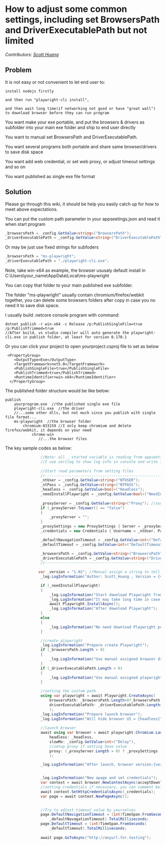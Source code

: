# How to adjust some common settings, including set BrowsersPath and DriverExecutablePath but not limited
_Contributors: [Scott Huang](https://github.com/ScottHuangZL)_

## Problem

It is not easy or not convenient to let end user to: 

    install nodejs firstly 
    
    and then run "playwright-cli install", 
    
    and then wait long time(if networking not good or have "great wall") to download browser before they can run program

You want make your exe portable, and put the browsers & drivers as subfolder into your main exe folder and ship to end user directly

You want to manual set BrowsersPath and DriverExecutablePath. 

You want several programs both portable and share same browser/drivers to save disk space 

You want add web credential, or set web proxy, or adjust timeout settings and so on

You want published as single exe file format

## Solution

Please go through this wiki, it should be help you easily catch up for how to meet above expectations.


You can put the custom path parameter in your appseetings.json and read it when start program
```cs
_browsersPath = _config.GetValue<string>("BrowsersPath");
_driverExecutablePath = _config.GetValue<string>("DriverExecutablePath");
```
Or may be just use fixed strings for subfoders
```cs
_browsersPath = "ms-playwright";
_driverExecutablePath = "./playwright-cli.exe"; 
```

Note, take win-x64 as example, the browser ususaly default install in C:\Users\your_name\AppData\Local\ms-playwright

You can copy that folder to your main published exe subfolder. 

The folder "ms-playwright" usually contain chromium/firefox/webkit together, you can delete some browsers folders after copy in case you no need it to save disk space.


I usually build .netcore console program with command:
```
dotnet publish -r win-x64 -c Release /p:PublishSingleFile=true /p:PublishTrimmed=true
//After build, vs studio compiler will auto generate the playwright-cli.exe in publish folder, at least for version 0.170.1
```
Or you can click your project to open yourproject.csproj file to set as below
```
 <PropertyGroup>
    <OutputType>Exe</OutputType>
    <TargetFramework>net5.0</TargetFramework>
    <PublishSingleFile>true</PublishSingleFile>
    <PublishTrimmed>true</PublishTrimmed>
    <RuntimeIdentifier>win-x64</RuntimeIdentifier>
  </PropertyGroup>
```

The published folder structure would be like below:
```
publish
    yourprogram.exe  //the published single exe file
    playwright-cli.exe  //the driver
    //...some other dlls, but not much since you publish with single file format...
    ms-playwright  //the browser folder
        chromium-833159 //I only keep chromium and delete firefox/webkit, it depends on your need
            chrome-win
               //...the browser files
```
    
    


The key sample codes as below:

```cs
                //Note: all _ started variable is reading from appseetings.json, or you can replace it with your fixed string 
                //I use serilog to show log info in console and write into log file together, use DI to inject to your class, it is another topic, not discuss here
               
                //Start read parameters from setting files
                //-----------------------------------------------------------------------------------------------------
                _ntUser = _config.GetValue<string>("NTUSER");
                _ntPass = _config.GetValue<string>("NTPASS");
                _headless = _config.GetValue<bool>("Headless");
                _needInstallPlaywright = _config.GetValue<bool>("NeedInstallPlaywright");
          
                _proxyServer = _config.GetValue<string>("Proxy"); //such as proxy.us.yourcompany.com:80
                if (_proxyServer.ToLower() == "false")
                {
                    _proxyServer = "";
                }
                _proxySettings = new ProxySettings { Server = _proxyServer, Username = _ntUser, Password = _ntPass };
                _credentials = new Credentials { Username = _ntUser, Password = _ntPass };

                _defaultNavagationTimeout = _config.GetValue<int>("DefaultNavigationTimeout");
                _defaultTimeout = _config.GetValue<int>("DefaultTimeout");

                _browsersPath = _config.GetValue<string>("BrowsersPath");
                _driverExecutablePath = _config.GetValue<string>("DriverExecutablePath");
                //-----------------------------------------------------------------------------------------------------
               
               var _version = "1.02"; //Manual assign a string to tell end uers the latest version
                _log.LogInformation("Author: Scott_Huang , Version = {ver}", _version);//show the automation program version

                if (_needInstallPlaywright)
                {
                    _log.LogInformation("Start download Playwright from internet ...");
                    _log.LogInformation("It may take long time in case this computer never download it before, or else, would be quick.");
                    await Playwright.InstallAsync();
                    _log.LogInformation("After download Playwright");
                }
                else
                {
                    _log.LogInformation("No need download Playwright per setting this time");
                }

                //create playwright
                _log.LogInformation("Prepare create Playwright");
                if (_browsersPath.Length > 0)
                {
                    _log.LogInformation("Use manual assigned browser driver path = {path}", _browsersPath);
                }
                if (_driverExecutablePath.Length > 0)
                {
                    _log.LogInformation("Use manual assigned playwright driver path = {path}", _driverExecutablePath);
                }

                //setting the custom path
                using var playwright = await Playwright.CreateAsync(
                    browsersPath: _browsersPath.Length>0?_browsersPath:null, 
                    driverExecutablePath: _driverExecutablePath.Length>0?_driverExecutablePath:null
                    );
                _log.LogInformation("Prepare launch browser");
                _log.LogInformation("Will hide browser UI = {headless}", _headless);
                
                //launch browser
                await using var browser = await playwright.Chromium.LaunchAsync(
                    headless: _headless,
                    slowMo: _config.GetValue<int>("Delay"),
                    //setup proxy if setting have value
                    proxy: (_proxyServer.Length > 0) ? _proxySettings : null
                    );

                _log.LogInformation("After launch, browser version:{version}", browser.Version);


                _log.LogInformation("New apage and set credentials");
                var context = await browser.NewContextAsync(acceptDownloads: true);
                //setting credentials if necessary, you can comment below line if no needed
                await context.SetHttpCredentialsAsync(_credentials);
                var page = await context.NewPageAsync();
             

                //Try to adjust timeout value by yourselves
                page.DefaultNavigationTimeout = (int)TimeSpan.FromSeconds(
                    _defaultNavagationTimeout).TotalMilliseconds;
                page.DefaultTimeout = (int)TimeSpan.FromSeconds(
                    _defaultTimeout).TotalMilliseconds;
                    
                await page.GoToAsync("http://anyurl.for.testing");    

```






